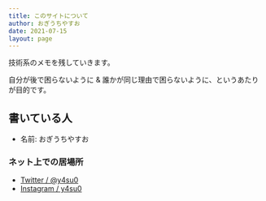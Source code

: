 ```yaml
---
title: このサイトについて
author: おぎうちやすお
date: 2021-07-15
layout: page
---
```


技術系のメモを残していきます。

自分が後で困らないように & 誰かが同じ理由で困らないように、というあたりが目的です。

## 書いている人

- 名前: おぎうちやすお

### ネット上での居場所

- [Twitter / @y4su0](https://twitter.com/y4su0)
- [Instagram / y4su0](https://www.instagram.com/y4su0)
